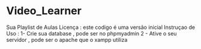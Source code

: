 # Video_Learner
Sua Playlist de Aulas 
Licença : este codigo é uma versão inicial 
Instruçao de Uso :
1- Crie sua database , pode ser no phpmyadmin
2 - Ative o seu servidor , pode ser o apache que o xampp utiliza

